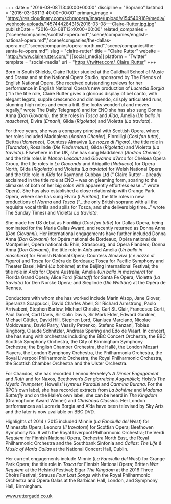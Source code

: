 +++
date = "2016-03-08T13:40:00+00:00"
discipline = "Soprano"
lastmod = "2016-03-08T13:40:00+00:00"
primary_image = "https://res.cloudinary.com/schmopera/image/upload/v1545409169/media/webhook-uploads/1457444284315/2016-03-08---Claire-Rutter.jpg.jpg"
publishDate = "2016-03-08T13:40:00+00:00"
related_companies = ["scene/companies/scottish-opera.md","scene/companies/english-national-opera.md","scene/companies/the-dallas-opera.md","scene/companies/opera-north.md","scene/companies/the-santa-fe-opera.md"]
slug = "claire-rutter"
title = "Claire Rutter"
website = "http://www.clairerutter.com/"
[[social_media]]
platform = "Twitter"
template = "social-media"
url = "https://twitter.com/_Claire_Rutter"
+++

Born in South Shields, Claire Rutter studied at the Guildhall School of Music and Drama and at the National Opera Studio, sponsored by The Friends of English National Opera. She received outstanding reviews for her performance in English National Opera’s new production of *Lucrezia Borgia* ( “In the title role, Claire Rutter gives a glorious display of bel canto, with elegant legato, supple crescendo and diminuendo, crisply articulated runs, stunning high notes and even a trill. She looks wonderful and moves regally,” wrote The Daily Telegraph) and for ENO she has also sung Donna Anna (*Don Giovanni*), the title roles in *Tosca* and *Aïda*, Amelia (*Un ballo in maschera*), Elvira (*Ernani*), Gilda (*Rigoletto*) and Violetta (*La traviata*).

For three years, she was a company principal with Scottish Opera, where her roles included Maddalena (*Andrea Chenier*), Fiordiligi (*Cosi fan tutte*), Elettra (*Idomeneo*), Countess Almaviva (*Le nozze di Figaro*), the title role in (*Turandot*), Rosalinde (*Die Fledermaus*), Gilda (*Rigoletto*) and Violetta (*La traviata*). Elsewhere in the UK, she has sung Maddalena (*Andrea Chenier*) and the title roles in *Manon Lescaut* and *Giovanna d’Arco* for Chelsea Opera Group, the title roles in *La Gioconda* and Abigaille (*Nabucco*) for Opera North, Gilda (*Rigoletto*) and Violetta (*La traviata*) for Welsh National Opera and the title role in *Aïda* for Raymond Gubbay Ltd (“ Claire Rutter – already acclaimed in the title role at ENO – was on gleaming form, soaring to the climaxes of both of her big solos with apparently effortless ease…” wrote Opera). She has also established a close relationship with Grange Park Opera, where she has sung Elvira (*I Puritani*), the title roles in new productions of *Norma* and *Tosca* (“…the only British soprano with all the requisite vocal thrills and spills for Tosca, and she delivers big time…” wrote The Sunday Times) and Violetta *La traviata*.

She made her US debut as Fiordiligi (*Cosi fan tutte*) for Dallas Opera, being nominated for the Maria Callas Award, and recently returned as Donna Anna (*Don Giovanni*). Her international engagements have further included Donna Anna (*Don Giovanni*) for Opéra national de Bordeaux, Opéra national de Montpellier, Opéra national du Rhin, Strasbourg, and Opera Flanders; Donna Anna (*Don Giovanni*), the title role in *Aïda* and Amelia (*Un ballo in maschera*) for Finnish National Opera; Countess Almaviva (*Le nozze di Figaro*) and Tosca for Opéra de Bordeaux; Tosca for Pacific Symphony and Theater Basel; Mimi (*La bohème*) at the Beijing International Festival; the title role in *Aïda* for Opera Australia; Amelia (*Un ballo in maschera*) for Florida Grand Opera; Alice Ford (*Falstaff*) for Santa Fe Opera; Violetta (*La traviata*) for Den Norske Opera; and Sieglinde (*Die Walküre*) at the Opéra de Rennes.

Conductors with whom she has worked include Marin Alsop, Jane Glover, Speranza Scappucci, David Charles Abell, Sir Richard Armstrong, Paolo Arrivabeni, Stephen Barlow, Michael Christie, Carl St. Clair, Francesco Corti, Paul Daniel, Carl Davis, Sir Colin Davis, Sir Mark Elder, Edward Gardner, Michael Güttler, David Hill, Stephen Lord, Gianluca Marcianó, Nicolae Moldoveanu, David Parry, Vassily Petrenko, Stefano Ranzani, Tobias Ringborg, Claude Schnitzler, Andreas Spering and Edo de Waart. In concert, she has sung with orchestras including the BBC Concert Orchestra, the BBC Scottish Symphony Orchestra, the City of Birmingham Symphony Orchestra; the English Chamber Orchestra, the Hallé, the London Mozart Players, the London Symphony Orchestra, the Philharmonia Orchestra, the Royal Liverpool Philharmonic Orchestra, the Royal Philharmonic Orchestra, the Scottish Chamber Orchestra and the Ulster Orchestra.

For Chandos, she has recorded Lennox Berkeley’s *A Dinner Engagement* and *Ruth* and for Naxos, Beethoven’s *Der glorreiche Augenblick*; Holst’s *The Mystic Trumpeter*, Howells’ *Hymnus Paradisi* and *Carmina Burana*. For the RPO’s own label, she has recorded extracts from *La bohème* and *Madama Butterfly* and on the Halle’s own label, she can be heard in *The Kingdom* (Gramophone Award Winner) and *Christmas Classics*. Her London performances as Lucrezia Borgia and Aïda have been televised by Sky Arts and the later is now available on BBC DVD.

Highlights of 2014 / 2015 included Minnie (*La Fanciulla del West*) for Minnesota Opera; Leonora (*Il trovatore*) for Scottish Opera; Beethoven Symphony No. 9 with the Royal Liverpool Philharmonic Orchestra; the Verdi *Requiem* for Finnish National Opera, Orchestra North East, the Royal Philharmonic Orchestra and the Southbank Sinfonia and *Callas: The Life & Music of Maria Callas* at the National Concert Hall, Dublin.

Her current engagements include Minnie (*La Fanciulla del West*) for Grange Park Opera; the title role in *Tosca* for Finnish National Opera; Britten *War Requiem* at the Helsinki Festival; Elgar *The Kingdom* at the 2016 Three Choirs Festival; Strauss *Four Last Songs* with the Royal Philharmonic Orchestra and Opera Galas at the Barbican Hall, London, and Symphony Hall, Birmingham.

www.ruttergadd.co.uk
